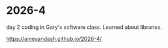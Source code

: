 # 2026-4
day 2 coding in Gary's software class. Learned about libraries.

https://ameyandash.github.io/2026-4/
